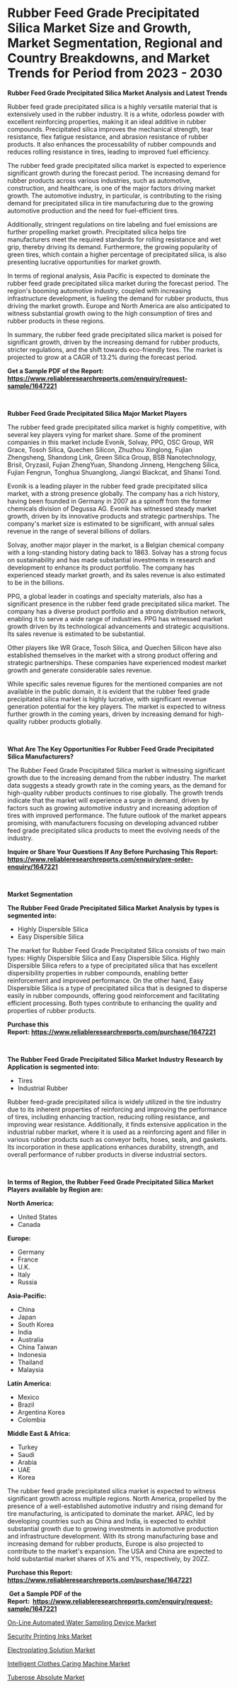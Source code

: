 <p><h1>Rubber Feed Grade Precipitated Silica Market Size and Growth, Market Segmentation, Regional and Country Breakdowns, and Market Trends for Period from 2023 -  2030</h1></p><p><strong>Rubber Feed Grade Precipitated Silica Market Analysis and Latest Trends</strong></p>
<p><p>Rubber feed grade precipitated silica is a highly versatile material that is extensively used in the rubber industry. It is a white, odorless powder with excellent reinforcing properties, making it an ideal additive in rubber compounds. Precipitated silica improves the mechanical strength, tear resistance, flex fatigue resistance, and abrasion resistance of rubber products. It also enhances the processability of rubber compounds and reduces rolling resistance in tires, leading to improved fuel efficiency.</p><p>The rubber feed grade precipitated silica market is expected to experience significant growth during the forecast period. The increasing demand for rubber products across various industries, such as automotive, construction, and healthcare, is one of the major factors driving market growth. The automotive industry, in particular, is contributing to the rising demand for precipitated silica in tire manufacturing due to the growing automotive production and the need for fuel-efficient tires.</p><p>Additionally, stringent regulations on tire labeling and fuel emissions are further propelling market growth. Precipitated silica helps tire manufacturers meet the required standards for rolling resistance and wet grip, thereby driving its demand. Furthermore, the growing popularity of green tires, which contain a higher percentage of precipitated silica, is also presenting lucrative opportunities for market growth.</p><p>In terms of regional analysis, Asia Pacific is expected to dominate the rubber feed grade precipitated silica market during the forecast period. The region's booming automotive industry, coupled with increasing infrastructure development, is fueling the demand for rubber products, thus driving the market growth. Europe and North America are also anticipated to witness substantial growth owing to the high consumption of tires and rubber products in these regions.</p><p>In summary, the rubber feed grade precipitated silica market is poised for significant growth, driven by the increasing demand for rubber products, stricter regulations, and the shift towards eco-friendly tires. The market is projected to grow at a CAGR of 13.2% during the forecast period.</p></p>
<p><strong>Get a Sample PDF of the Report:&nbsp; <a href="https://www.reliableresearchreports.com/enquiry/request-sample/1647221">https://www.reliableresearchreports.com/enquiry/request-sample/1647221</a></strong></p>
<p>&nbsp;</p>
<p><strong>Rubber Feed Grade Precipitated Silica Major Market Players</strong></p>
<p><p>The rubber feed grade precipitated silica market is highly competitive, with several key players vying for market share. Some of the prominent companies in this market include Evonik, Solvay, PPG, OSC Group, WR Grace, Tosoh Silica, Quechen Silicon, Zhuzhou Xinglong, Fujian Zhengsheng, Shandong Link, Green Silica Group, BSB Nanotechnology, Brisil, Oryzasil, Fujian ZhengYuan, Shandong Jinneng, Hengcheng Silica, Fujian Fengrun, Tonghua Shuanglong, Jiangxi Blackcat, and Shanxi Tond.</p><p>Evonik is a leading player in the rubber feed grade precipitated silica market, with a strong presence globally. The company has a rich history, having been founded in Germany in 2007 as a spinoff from the former chemicals division of Degussa AG. Evonik has witnessed steady market growth, driven by its innovative products and strategic partnerships. The company's market size is estimated to be significant, with annual sales revenue in the range of several billions of dollars.</p><p>Solvay, another major player in the market, is a Belgian chemical company with a long-standing history dating back to 1863. Solvay has a strong focus on sustainability and has made substantial investments in research and development to enhance its product portfolio. The company has experienced steady market growth, and its sales revenue is also estimated to be in the billions.</p><p>PPG, a global leader in coatings and specialty materials, also has a significant presence in the rubber feed grade precipitated silica market. The company has a diverse product portfolio and a strong distribution network, enabling it to serve a wide range of industries. PPG has witnessed market growth driven by its technological advancements and strategic acquisitions. Its sales revenue is estimated to be substantial.</p><p>Other players like WR Grace, Tosoh Silica, and Quechen Silicon have also established themselves in the market with a strong product offering and strategic partnerships. These companies have experienced modest market growth and generate considerable sales revenue.</p><p>While specific sales revenue figures for the mentioned companies are not available in the public domain, it is evident that the rubber feed grade precipitated silica market is highly lucrative, with significant revenue generation potential for the key players. The market is expected to witness further growth in the coming years, driven by increasing demand for high-quality rubber products globally.</p></p>
<p>&nbsp;</p>
<p><strong>What Are The Key Opportunities For Rubber Feed Grade Precipitated Silica Manufacturers?</strong></p>
<p><p>The Rubber Feed Grade Precipitated Silica market is witnessing significant growth due to the increasing demand from the rubber industry. The market data suggests a steady growth rate in the coming years, as the demand for high-quality rubber products continues to rise globally. The growth trends indicate that the market will experience a surge in demand, driven by factors such as growing automotive industry and increasing adoption of tires with improved performance. The future outlook of the market appears promising, with manufacturers focusing on developing advanced rubber feed grade precipitated silica products to meet the evolving needs of the industry.</p></p>
<p><strong>Inquire or Share Your Questions If Any Before Purchasing This Report: <a href="https://www.reliableresearchreports.com/enquiry/pre-order-enquiry/1647221">https://www.reliableresearchreports.com/enquiry/pre-order-enquiry/1647221</a></strong></p>
<p>&nbsp;</p>
<p><strong>Market Segmentation</strong></p>
<p><strong>The Rubber Feed Grade Precipitated Silica Market Analysis by types is segmented into:</strong></p>
<p><ul><li>Highly Dispersible Silica</li><li>Easy Dispersible Silica</li></ul></p>
<p><p>The market for Rubber Feed Grade Precipitated Silica consists of two main types: Highly Dispersible Silica and Easy Dispersible Silica. Highly Dispersible Silica refers to a type of precipitated silica that has excellent dispersibility properties in rubber compounds, enabling better reinforcement and improved performance. On the other hand, Easy Dispersible Silica is a type of precipitated silica that is designed to disperse easily in rubber compounds, offering good reinforcement and facilitating efficient processing. Both types contribute to enhancing the quality and properties of rubber products.</p></p>
<p><strong>Purchase this Report:&nbsp;<a href="https://www.reliableresearchreports.com/purchase/1647221">https://www.reliableresearchreports.com/purchase/1647221</a></strong></p>
<p>&nbsp;</p>
<p><strong>The Rubber Feed Grade Precipitated Silica Market Industry Research by Application is segmented into:</strong></p>
<p><ul><li>Tires</li><li>Industrial Rubber</li></ul></p>
<p><p>Rubber feed-grade precipitated silica is widely utilized in the tire industry due to its inherent properties of reinforcing and improving the performance of tires, including enhancing traction, reducing rolling resistance, and improving wear resistance. Additionally, it finds extensive application in the industrial rubber market, where it is used as a reinforcing agent and filler in various rubber products such as conveyor belts, hoses, seals, and gaskets. Its incorporation in these applications enhances durability, strength, and overall performance of rubber products in diverse industrial sectors.</p></p>
<p>&nbsp;</p>
<p><strong>In terms of Region, the Rubber Feed Grade Precipitated Silica Market Players available by Region are:</strong></p>
<p>
    <p> <strong> North America: </strong>
        <ul>
            <li>United States</li>
            <li>Canada</li>
        </ul>
        </p> 
    <p> <strong> Europe: </strong>
        <ul>
            <li>Germany</li>
            <li>France</li>
            <li>U.K.</li>
            <li>Italy</li>
            <li>Russia</li>
        </ul>
        </p> 
    <p> <strong> Asia-Pacific: </strong>
        <ul>
            <li>China</li>
            <li>Japan</li>
            <li>South Korea</li>
            <li>India</li>
            <li>Australia</li>
            <li>China Taiwan</li>
            <li>Indonesia</li>
            <li>Thailand</li>
            <li>Malaysia</li>
        </ul>
        </p> 
    <p> <strong> Latin America: </strong>
        <ul>
            <li>Mexico</li>
            <li>Brazil</li>
            <li>Argentina Korea</li>
            <li>Colombia</li>
        </ul>
        </p> 
    <p> <strong> Middle East & Africa: </strong>
        <ul>
            <li>Turkey</li>
            <li>Saudi</li>
            <li>Arabia</li>
            <li>UAE</li>
            <li>Korea</li>
        </ul>
    </p>
    </p>
<p><p>The rubber feed grade precipitated silica market is expected to witness significant growth across multiple regions. North America, propelled by the presence of a well-established automotive industry and rising demand for tire manufacturing, is anticipated to dominate the market. APAC, led by developing countries such as China and India, is expected to exhibit substantial growth due to growing investments in automotive production and infrastructure development. With its strong manufacturing base and increasing demand for rubber products, Europe is also projected to contribute to the market's expansion. The USA and China are expected to hold substantial market shares of X% and Y%, respectively, by 20ZZ.</p></p>
<p><strong>Purchase this Report: <a href="https://www.reliableresearchreports.com/purchase/1647221">https://www.reliableresearchreports.com/purchase/1647221</a></strong></p>
<p>&nbsp;<strong>Get a Sample PDF of the Report:&nbsp;&nbsp;<a href="https://www.reliableresearchreports.com/enquiry/request-sample/1647221">https://www.reliableresearchreports.com/enquiry/request-sample/1647221</a></strong></p>
<p><strong></strong></p>
<p><p><a href="https://github.com/RickHolmes3/Market-Research-Report-List-1/blob/main/on-line-automated-water-sampling-device-market.md">On-Line Automated Water Sampling Device Market</a></p><p><a href="https://medium.com/@alaynagrant2023/security-printing-inks-market-share-evolution-and-market-growth-trends-2023-2030-8e68d22bb179">Security Printing Inks Market</a></p><p><a href="https://medium.com/@germanbraun1929/electroplating-solution-market-insights-into-market-cagr-market-trends-and-growth-strategies-518056f31597">Electroplating Solution Market</a></p><p><a href="https://github.com/CliffMedina6/Market-Research-Report-List-1/blob/main/intelligent-clothes-caring-machine-market.md">Intelligent Clothes Caring Machine Market</a></p><p><a href="https://medium.com/@jailynpurdy1934/tuberose-absolute-market-report-reveals-the-latest-trends-and-growth-opportunities-of-this-market-2fdef927a874">Tuberose Absolute Market</a></p></p>